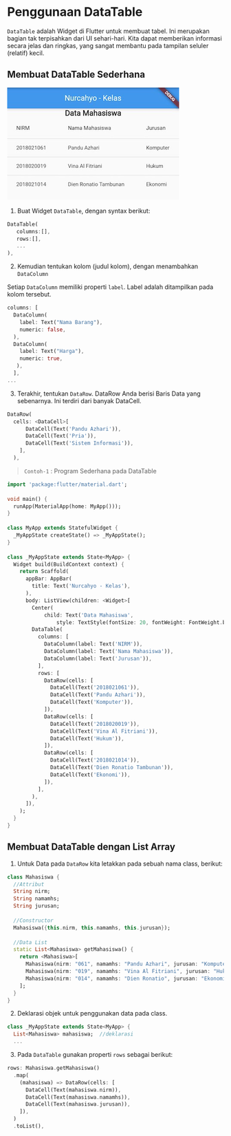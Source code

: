 # Penggunaan DataTable

`DataTable` adalah Widget di Flutter untuk membuat tabel. 
Ini merupakan bagian tak terpisahkan dari UI sehari-hari. 
Kita dapat memberikan informasi secara jelas dan ringkas, yang sangat membantu pada tampilan seluler (relatif) kecil.

## Membuat DataTable Sederhana

![DataTable](/flutter-datatable.jpg)

1. Buat Widget `DataTable`, dengan syntax berikut: 

```dart
DataTable(
   columns:[],
   rows:[],
   ...
),
```

2. Kemudian tentukan kolom (judul kolom), dengan menambahkan `DataColumn`

Setiap `DataColumn` memiliki properti `label`. Label adalah ditampilkan pada kolom tersebut.

```dart
columns: [
  DataColumn(
    label: Text("Nama Barang"),
    numeric: false,
  ),
  DataColumn(
    label: Text("Harga"),
    numeric: true,
   ),
  ],
...
```

3. Terakhir, tentukan `DataRow`. DataRow Anda berisi Baris Data yang sebenarnya. Ini terdiri dari banyak DataCell.

```dart
DataRow(
  cells: <DataCell>[
      DataCell(Text('Pandu Azhari')),
      DataCell(Text('Pria')),
      DataCell(Text('Sistem Informasi')),
    ],
  ),
```

> `Contoh-1` : Program Sederhana pada DataTable

```dart
import 'package:flutter/material.dart';

void main() {
  runApp(MaterialApp(home: MyApp()));
}

class MyApp extends StatefulWidget {
  _MyAppState createState() => _MyAppState();
}

class _MyAppState extends State<MyApp> {
  Widget build(BuildContext context) {
    return Scaffold(
      appBar: AppBar(
        title: Text('Nurcahyo - Kelas'),
      ),
      body: ListView(children: <Widget>[
        Center(
            child: Text('Data Mahasiswa',
                style: TextStyle(fontSize: 20, fontWeight: FontWeight.bold))),
        DataTable(
          columns: [
            DataColumn(label: Text('NIRM')),
            DataColumn(label: Text('Nama Mahasiswa')),
            DataColumn(label: Text('Jurusan')),
          ],
          rows: [
            DataRow(cells: [
              DataCell(Text('2018021061')),
              DataCell(Text('Pandu Azhari')),
              DataCell(Text('Komputer')),
            ]),
            DataRow(cells: [
              DataCell(Text('2018020019')),
              DataCell(Text('Vina Al Fitriani')),
              DataCell(Text('Hukum')),
            ]),
            DataRow(cells: [
              DataCell(Text('2018021014')),
              DataCell(Text('Dien Ronatio Tambunan')),
              DataCell(Text('Ekonomi')),
            ]),
          ],
        ),
      ]),
    );
  }
}
```

## Membuat DataTable dengan List Array

1. Untuk Data pada `DataRow` kita letakkan pada sebuah nama class, berikut:

```dart
class Mahasiswa {
  //Attribut
  String nirm;
  String namamhs;
  String jurusan;

  //Constructor
  Mahasiswa({this.nirm, this.namamhs, this.jurusan});

  //Data List
  static List<Mahasiswa> getMahasiswa() {
    return <Mahasiswa>[
      Mahasiswa(nirm: "061", namamhs: "Pandu Azhari", jurusan: "Komputer"),
      Mahasiswa(nirm: "019", namamhs: "Vina Al Fitriani", jurusan: "Hukum"),
      Mahasiswa(nirm: "014", namamhs: "Dien Ronatio", jurusan: "Ekonomi"),
    ];
  }
}
```

2. Deklarasi objek untuk penggunakan data pada class.

```dart
class _MyAppState extends State<MyApp> {
  List<Mahasiswa> mahasiswa;  //deklarasi
  ...
```

3. Pada `DataTable` gunakan properti `rows` sebagai berikut:

```dart
rows: Mahasiswa.getMahasiswa()
  .map(
    (mahasiswa) => DataRow(cells: [
      DataCell(Text(mahasiswa.nirm)),
      DataCell(Text(mahasiswa.namamhs)),
      DataCell(Text(mahasiswa.jurusan)),
    ]),
  )
  .toList(),
```
  
